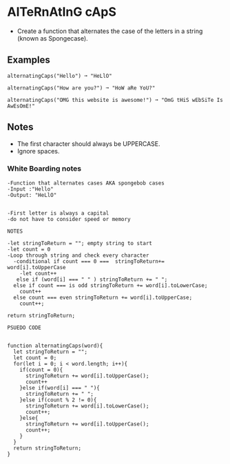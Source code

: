 # AlTeRnAtInG cApS
- Create a function that alternates the case of the letters in a string (known as Spongecase).

## Examples
```
alternatingCaps("Hello") ➞ "HeLlO"

alternatingCaps("How are you?") ➞ "HoW aRe YoU?"

alternatingCaps("OMG this website is awesome!") ➞ "OmG tHiS wEbSiTe Is AwEsOmE!"

```

## Notes
- The first character should always be UPPERCASE.
- Ignore spaces.




### White Boarding notes
```
-Function that alternates cases AKA spongebob cases
-Input :"Hello"
-Output: "HeLlO"


-First letter is always a capital
-do not have to consider speed or memory

NOTES

-let stringToReturn = ""; empty string to start
-let count = 0
-Loop through string and check every character
  -conditional if count === 0 ===  stringToReturn+= word[i].toUpperCase
    -let count++
   else if (word[i] === " " ) stringToReturn += " ";
  else if count === is odd stringToReturn += word[i].toLowerCase;
    count++
  else count === even stringToReturn += word[i].toUpperCase;
    count++;

return stringToReturn;

PSUEDO CODE


function alternatingCaps(word){
  let stringToReturn = "";
  let count = 0;
  for(let i = 0; i < word.length; i++){
    if(count = 0){
      stringToReturn += word[i].toUpperCase();
      count++
    }else if(word[i] === " "){
      stringToReturn += " ";
    }else if(count % 2 != 0){
      stringToReturn += word[i].toLowerCase();
      count++;
    }else{
      stringToReturn += word[i].toUpperCase();
      count++;
    }
  }
  return stringToReturn;
}

```
